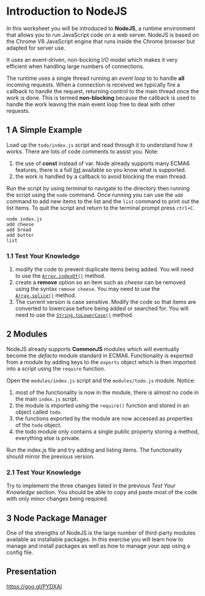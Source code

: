 
# Introduction to NodeJS

In this worksheet you will be introduced to **NodeJS**, a runtime environment that allows you to run JavaScript code on a web server. NodeJS is based on the Chrome V8 JavaScript engine that runs inside the Chrome browser but adapted for server use.

It uses an event-driven, non-bocking I/O model which makes it very efficient when handling large numbers of connections.

The runtime uses a single thread running an *event loop* to to handle **all** incoming requests. When a connection is received we typically fire a callback to handle the request, returning control to the main thread once the work is done. This is termed **non-blocking** because the callback is used to handle the work leaving the main event loop free to deal with other requests.

## 1 A Simple Example

Load up the `todo/index.js` script and read through it to understand how it works. There are lots of code comments to assist you. Note:
1. the use of **const** instead of var. Node already supports many ECMA6 features, there is a full [list](https://nodejs.org/en/docs/es6/) available so you know what is supported.
2. the work is handled by a callback to avoid blocking the main thread.

Run the script by using *terminal* to navigate to the directory then running the script using the `node` command. Once running you can use the `add` command to add new items to the list and the `list` command to print out the list items. To quit the script and return to the terminal prompt press `ctrl+C`.
```
node index.js
add cheese
add bread
add butter
list
```

### 1.1 Test Your Knowledge

1. modify the code to prevent duplicate items being added. You will need to use the [`Array.indexOf()`](https://developer.mozilla.org/en/docs/Web/JavaScript/Reference/Global_Objects/Array/indexOf) method.
2. create a **remove** option so an item such as *cheese* can be removed using the syntax `remove cheese`. You may need to use the [`Array.splice()`](https://developer.mozilla.org/en/docs/Web/JavaScript/Reference/Global_Objects/Array/splice) method.
3. The current version is case sensitive. Modify the code so that items are converted to lowercase before being added or searched for. You will need to use the [`String.toLowerCase()`](https://developer.mozilla.org/en/docs/Web/JavaScript/Reference/Global_Objects/String/toLowerCase) method.

## 2 Modules

NodeJS already supports **CommonJS** modules which will eventually become the *defacto* module standard in ECMA6. Functionality is exported from a module by adding keys to the `exports` object which is then imported into a script using the `require` function.

Open the `modules/index.js` script and the `modules/todo.js` module. Notice:
1. most of the functionality is now in the module, there is almost no code in the main `index.js` script.
2. the module is imported using the `require()` function and stored in an object called `todo`.
3. the functions exported by the module are now accessed as properties of the `todo` object.
4. the todo module only contains a single public property storing a method, everything else is private.

Run the index.js file and try adding and listing items. The functionality should mirror the previous version.

### 2.1 Test Your Knowledge

Try to implement the three changes listed in the previous *Test Your Knowledge* section. You should be able to copy and paste most of the code with only minor changes being required.

## 3 Node Package Manager

One of the strengths of NodeJS is the large number of third-party modules available as installable packages. In this exercise you will learn how to manage and install packages as well as how to manage your app using a config file.

## Presentation

https://goo.gl/PYDXAI
